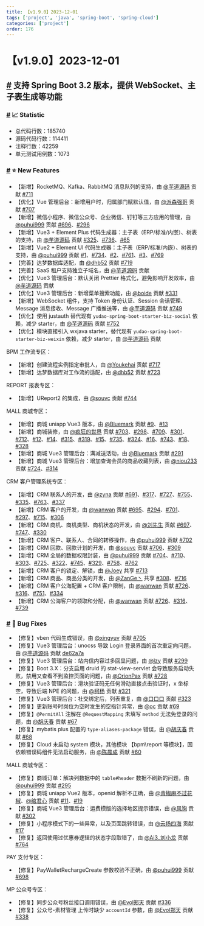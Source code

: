 ```yaml
---
title: 【v1.9.0】2023-12-01
tags: ['project', 'java', 'spring-boot', 'spring-cloud']
categories: ['project']
order: 176
---
```

# 【v1.9.0】2023-12-01

## [#](#支持-spring-boot-3-2-版本-提供-websocket、主子表生成等功能) 支持 Spring Boot 3.2 版本，提供 WebSocket、主子表生成等功能

 ### [#](#📈-statistic) 📈 Statistic

 * 总代码行数：185740
* 源码代码行数：114411
* 注释行数：42259
* 单元测试用例数：1073

 ### [#](#⭐-new-features) ⭐ New Features

 * 【新增】RocketMQ、Kafka、RabbitMQ 消息队列的支持，由 [@芋道源码](https://gitee.com/zhijiantianya) 贡献 [#711](https://gitee.com/zhijiantianya/ruoyi-vue-pro/pulls/711)
* 【优化】Vue 管理后台：新增用户时，归属部门赋默认值，由 [@派森强哥](https://gitee.com/xclever_wgs7909) 贡献 [#707](https://gitee.com/zhijiantianya/ruoyi-vue-pro/pulls/707/)
* 【新增】微信小程序、微信公众号、企业微信、钉钉等三方应用的管理，由 [@puhui999](https://gitee.com/puhui999) 贡献 [#696](https://gitee.com/zhijiantianya/ruoyi-vue-pro/pulls/696/)、[#296](https://gitee.com/yudaocode/yudao-ui-admin-vue3/pulls/296)
* 【新增】Vue3 + Element Plus 代码生成器：主子表（ERP/标准/内嵌）、树表的支持，由 [@芋道源码](https://gitee.com/zhijiantianya) 贡献 [#325](https://gitee.com/yudaocode/yudao-ui-admin-vue3/pulls/325)、[#736](https://gitee.com/zhijiantianya/ruoyi-vue-pro/pulls/736)、[#65](https://gitee.com/zhijiantianya/yudao-cloud/pulls/65/)
* 【新增】Vue2 + Element UI 代码生成器：主子表（ERP/标准/内嵌）、树表的支持，由 [@puhui999](https://gitee.com/puhui999) 贡献 [#1](https://gitee.com/yudaocode/yudao-ui-admin-vue2/pulls/1)、[#734](https://gitee.com/zhijiantianya/ruoyi-vue-pro/pulls/734)、[#2](https://gitee.com/yudaocode/yudao-ui-admin-vue2/pulls/2/)、[#761](https://gitee.com/zhijiantianya/ruoyi-vue-pro/pulls/761/)、[#3](https://gitee.com/yudaocode/yudao-ui-admin-vue2/pulls/3/)、[#769](https://gitee.com/zhijiantianya/ruoyi-vue-pro/pulls/769)
* 【完善】达梦数据库适配，由 [@dhb52](https://gitee.com/dhb52) 贡献 [#719](https://gitee.com/zhijiantianya/ruoyi-vue-pro/pulls/719)
* 【完善】SaaS 租户支持独立子域名，由 [@芋道源码](https://gitee.com/zhijiantianya) 贡献
* 【优化】Vue3 管理后台：默认关闭 Prettier 格式化，避免影响开发效率，由 [@芋道源码](https://gitee.com/zhijiantianya) 贡献
* 【优化】Vue3 管理后台：新增菜单搜索功能，由 [@boide](https://gitee.com/boide) 贡献 [#331](https://gitee.com/yudaocode/yudao-ui-admin-vue3/pulls/331)
* 【新增】WebSocket 组件，支持 Token 身份认证、Session 会话管理、Message 消息接收、Message 广播推送等，由 [@芋道源码](https://gitee.com/zhijiantianya) 贡献 [#749](https://gitee.com/zhijiantianya/ruoyi-vue-pro/pulls/749)
* 【优化】使用 justauth 替代现有 `yudao-spring-boot-starter-biz-social` 依赖，减少 starter，由 [@芋道源码](https://gitee.com/zhijiantianya) 贡献 [#752](https://gitee.com/zhijiantianya/ruoyi-vue-pro/pulls/752)
* 【优化】模块直接引入 wxjava starter，替代现有 `yudao-spring-boot-starter-biz-weixin` 依赖，减少 starter，由 [@芋道源码](https://gitee.com/zhijiantianya) 贡献

 BPM 工作流专区：

 * 【新增】创建流程实例指定审批人，由 [@Youkehai](https://gitee.com/ykhcool) 贡献 [#717](https://gitee.com/zhijiantianya/ruoyi-vue-pro/pulls/717/)
* 【新增】达梦数据库对工作流的适配，由 [@dhb52](https://gitee.com/dhb52) 贡献 [#723](https://gitee.com/zhijiantianya/ruoyi-vue-pro/pulls/723)

 REPORT 报表专区：

 * 【新增】UReport2 的集成，由 [@souvc](https://gitee.com/souvc) 贡献 [#744](https://gitee.com/zhijiantianya/ruoyi-vue-pro/pulls/744)

 MALL 商城专区：

 * 【新增】商城 uniapp Vue3 版本，由 [@Bluemark](https://gitee.com/bluemark) 贡献 [#9](https://gitee.com/yudaocode/yudao-mall-uniapp/pulls/9/)、[#13](https://gitee.com/yudaocode/yudao-mall-uniapp/pulls/13)
* 【新增】商城装修，由 [@疯狂的世界](https://gitee.com/CrazyWorld) 贡献 [#703](https://gitee.com/zhijiantianya/ruoyi-vue-pro/pulls/703/)、[#298](https://gitee.com/yudaocode/yudao-ui-admin-vue3/pulls/298/)、[#709](https://gitee.com/zhijiantianya/ruoyi-vue-pro/pulls/709/)、[#301](https://gitee.com/yudaocode/yudao-ui-admin-vue3/pulls/301/)、[#712](https://gitee.com/zhijiantianya/ruoyi-vue-pro/pulls/712)、[#12](https://gitee.com/yudaocode/yudao-mall-uniapp/pulls/12)、[#14](https://gitee.com/yudaocode/yudao-mall-uniapp/pulls/14)、[#315](https://gitee.com/yudaocode/yudao-ui-admin-vue3/pulls/315)、[#319](https://gitee.com/yudaocode/yudao-ui-admin-vue3/pulls/319)、[#15](https://gitee.com/yudaocode/yudao-mall-uniapp/pulls/15/)、[#735](https://gitee.com/zhijiantianya/ruoyi-vue-pro/pulls/735/)、[#324](https://gitee.com/yudaocode/yudao-ui-admin-vue3/pulls/324)、[#16](https://gitee.com/yudaocode/yudao-mall-uniapp/pulls/16)、[#743](https://gitee.com/zhijiantianya/ruoyi-vue-pro/pulls/743/)、[#18](https://gitee.com/yudaocode/yudao-mall-uniapp/pulls/18)、[#328](https://gitee.com/yudaocode/yudao-ui-admin-vue3/pulls/328)
* 【新增】商城 Vue3 管理后台：满减送活动，由 [@Bluemark](https://gitee.com/bluemark) 贡献 [#291](https://gitee.com/yudaocode/yudao-ui-admin-vue3/pulls/291)
* 【新增】商城 Vue3 管理后台：增加查询会员的商品收藏列表，由 [@niou233](https://gitee.com/niou233) 贡献 [#724](https://gitee.com/zhijiantianya/ruoyi-vue-pro/pulls/724/)、[#314](https://gitee.com/yudaocode/yudao-ui-admin-vue3/pulls/314)

 CRM 客户管理系统专区：

 * 【新增】CRM 联系人的开发，由 [@zyna](https://gitee.com/zyna) 贡献 [#691](https://gitee.com/zhijiantianya/ruoyi-vue-pro/pulls/691/)、[#317](https://gitee.com/yudaocode/yudao-ui-admin-vue3/pulls/317/)、[#727](https://gitee.com/zhijiantianya/ruoyi-vue-pro/pulls/727)、[#755](https://gitee.com/zhijiantianya/ruoyi-vue-pro/pulls/755/)、[#335](https://gitee.com/yudaocode/yudao-ui-admin-vue3/pulls/335)、[#763](https://gitee.com/zhijiantianya/ruoyi-vue-pro/pulls/763)、[#337](https://gitee.com/yudaocode/yudao-ui-admin-vue3/pulls/337)
* 【新增】CRM 客户的开发，由 [@wanwan](https://gitee.com/jiangwanwan) 贡献 [#695](https://gitee.com/zhijiantianya/ruoyi-vue-pro/pulls/695)、[#294](https://gitee.com/yudaocode/yudao-ui-admin-vue3/pulls/294/)、[#701](https://gitee.com/zhijiantianya/ruoyi-vue-pro/pulls/701/)、[#297](https://gitee.com/yudaocode/yudao-ui-admin-vue3/pulls/297)、[#715](https://gitee.com/zhijiantianya/ruoyi-vue-pro/pulls/715)、[#306](https://gitee.com/yudaocode/yudao-ui-admin-vue3/pulls/306/)
* 【新增】CRM 商机、商机类型、商机状态的开发，由 [@刘先生](https://gitee.com/ljlleo) 贡献 [#697](https://gitee.com/zhijiantianya/ruoyi-vue-pro/pulls/697/)、[#747](https://gitee.com/zhijiantianya/ruoyi-vue-pro/pulls/747)、[#330](https://gitee.com/yudaocode/yudao-ui-admin-vue3/pulls/330)
* 【新增】CRM 客户、联系人、合同的转移操作，由 [@puhui999](https://gitee.com/puhui999) 贡献 [#702](https://gitee.com/zhijiantianya/ruoyi-vue-pro/pulls/702/)
* 【新增】CRM 回款、回款计划的开发，由 [@souvc](https://gitee.com/souvc) 贡献 [#706](https://gitee.com/zhijiantianya/ruoyi-vue-pro/pulls/706/)、[#309](https://gitee.com/yudaocode/yudao-ui-admin-vue3/pulls/309)
* 【新增】CRM 全局的数据权限封装，由 [@puhui999](https://gitee.com/puhui999) 贡献 [#704](https://gitee.com/zhijiantianya/ruoyi-vue-pro/pulls/704/)、[#710](https://gitee.com/zhijiantianya/ruoyi-vue-pro/pulls/710)、[#303](https://gitee.com/yudaocode/yudao-ui-admin-vue3/pulls/303)、[#725](https://gitee.com/zhijiantianya/ruoyi-vue-pro/pulls/725)、[#322](https://gitee.com/yudaocode/yudao-ui-admin-vue3/pulls/322)、[#745](https://gitee.com/zhijiantianya/ruoyi-vue-pro/pulls/745/)、[#329](https://gitee.com/yudaocode/yudao-ui-admin-vue3/pulls/329)、[#758](https://gitee.com/zhijiantianya/ruoyi-vue-pro/pulls/758/)、[#762](https://gitee.com/zhijiantianya/ruoyi-vue-pro/pulls/762/)
* 【新增】CRM 客户的锁定、解锁，由 [@Joey](https://gitee.com/zh8790) 共享 [#713](https://gitee.com/zhijiantianya/ruoyi-vue-pro/pulls/713)
* 【新增】CRM 商品、商品分类的开发，由 [@ZanGe丶](https://gitee.com/zan_ge) 共享 [#308](https://gitee.com/yudaocode/yudao-ui-admin-vue3/pulls/308)、[#716](https://gitee.com/zhijiantianya/ruoyi-vue-pro/pulls/716/)
* 【新增】CRM 客户公海配置 + CRM 客户限制，由 [@wanwan](https://gitee.com/jiangwanwan) 贡献 [#726](https://gitee.com/zhijiantianya/ruoyi-vue-pro/pulls/726)、[#316](https://gitee.com/yudaocode/yudao-ui-admin-vue3/pulls/316)、[#751](https://gitee.com/zhijiantianya/ruoyi-vue-pro/pulls/751/)、[#334](https://gitee.com/yudaocode/yudao-ui-admin-vue3/pulls/334)
* 【新增】CRM 公海客户的领取和分配，由 [@wanwan](https://gitee.com/jiangwanwan) 贡献 [#726](https://gitee.com/zhijiantianya/ruoyi-vue-pro/pulls/726)、[#316](https://gitee.com/yudaocode/yudao-ui-admin-vue3/pulls/316)、[#739](https://gitee.com/zhijiantianya/ruoyi-vue-pro/pulls/739/)

 ### [#](#🐞-bug-fixes) 🐞 Bug Fixes

 * 【修复】vben 代码生成错误，由 [@xingyuv](https://gitee.com/xingyuv) 贡献 [#705](https://gitee.com/zhijiantianya/ruoyi-vue-pro/pulls/705/)
* 【修复】Vue3 管理后台：unocss 导致 Login 登录界面的首次重定向问题，由 [@芋道源码](https://gitee.com/zhijiantianya) 贡献 [de62a7a](https://gitee.com/yudaocode/yudao-ui-admin-vue3/commit/de62a7a5b7d4a2fecb36c992ffd107023e4d489a)
* 【修复】Vue3 管理后台：站内信内容过多回显问题，由 [@lzy](https://gitee.com/lzyyd) 贡献 [#299](https://gitee.com/yudaocode/yudao-ui-admin-vue3/pulls/299)
* 【修复】Boot 3.X：分支启用 druid 的 stat-view-servlet 会导致服务启动失败，禁用又查看不到监控页面的问题，由 [@OrionPax](https://gitee.com/orionpaxtop) 贡献 [#728](https://gitee.com/zhijiantianya/ruoyi-vue-pro/pulls/728/)
* 【修复】Vue3 管理后台：滑块验证码无任何滑动直接点击验证时，x 坐标空，导致后端 NPE 的问题，由 [@柯杨](https://gitee.com/neo-shirley) 贡献 [#321](https://gitee.com/yudaocode/yudao-ui-admin-vue3/pulls/321/)
* 【修复】Vue3 管理后台：社交绑定后，列表重复，由 [@口口口](https://gitee.com/lxp17975121) 贡献 [#323](https://gitee.com/yudaocode/yudao-ui-admin-vue3/pulls/323/)
* 【修复】更新账号时岗位为空时发生的空指针异常，由 [@oc](https://gitee.com/ocoooo) 贡献 [#69](https://gitee.com/zhijiantianya/yudao-cloud/pulls/69)
* 【修复】`@PermitAll` 注解在 `@RequestMapping` 未填写 `method` 无法免登录的问题，由 [@胡庆春](https://gitee.com/huchunchun) 贡献 [#67](https://gitee.com/zhijiantianya/yudao-cloud/pulls/67/)
* 【修复】mybatis plus 配置的 `type-aliases-package` 错误，由 [@胡庆春](https://gitee.com/huchunchun) 贡献 [#68](https://gitee.com/zhijiantianya/yudao-cloud/pulls/68)
* 【修复】Cloud 未启动 system 模块，其他模块 【bpm\report 等模块】，因依赖错误码组件无法启动服务，由 [@陈晨成](https://gitee.com/chenchenche) 贡献 [#60](https://gitee.com/zhijiantianya/yudao-cloud/pulls/60/)

 MALL 商城专区：

 * 【修复】商城订单：解决列数据中的 `table#header` 数据不刷新的问题，由 [@puhui999](https://gitee.com/puhui999) 贡献 [#295](https://gitee.com/yudaocode/yudao-ui-admin-vue3/pulls/295/)
* 【修复】商城 uniapp Vue2 版本，openid 解析不正确，由 [@青椒麻不过花椒](https://gitee.com/qingjiao123)、[@绾君心](https://gitee.com/changfawanjun) 贡献 [#11](https://gitee.com/yudaocode/yudao-mall-uniapp/pulls/11/)、[#19](https://gitee.com/yudaocode/yudao-mall-uniapp/pulls/19)
* 【修复】商城 Vue3 管理后台：运费模版的选择地区提示错误，由 [@风狗](https://gitee.com/ls0) 贡献 [#302](https://gitee.com/yudaocode/yudao-ui-admin-vue3/pulls/302/)
* 【修复】小程序模式下的一些异常，以及页面跳转错误，由 [@云扬四海](https://gitee.com/yunlongn) 贡献 [#17](https://gitee.com/yudaocode/yudao-mall-uniapp/pulls/17/files)
* 【修复】返回使用过优惠券逻辑的状态字段取错了，由 [@Ai3\_刘小龙](https://gitee.com/Wisty317) 贡献 [#764](https://gitee.com/zhijiantianya/ruoyi-vue-pro/pulls/764)

 PAY 支付专区：

 * 【修复】PayWalletRechargeCreate 参数校验不正确，由 [@puhui999](https://gitee.com/puhui999) 贡献 [#698](https://gitee.com/zhijiantianya/ruoyi-vue-pro/pulls/698/)

 MP 公众号专区：

 * 【修复】同步公众号粉丝接口调用错误，由 [@Evol郑天](https://gitee.com/jpevol) 贡献 [#336](https://gitee.com/yudaocode/yudao-ui-admin-vue3/pulls/336)
* 【修复】公众号-素材管理 上传时缺少 `accountId` 参数，由 [@Evol郑天](https://gitee.com/jpevol) 贡献 [#338](https://gitee.com/yudaocode/yudao-ui-admin-vue3/pulls/338)
